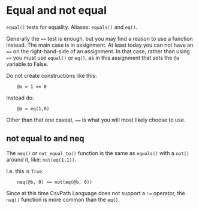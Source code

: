 
# Equal and not equal

`equal()` tests for equality. Aliases: `equals()` and `eq()`.

Generally the `==` test is enough, but you may find a reason to use a function instead. The main case is in assignment. At least today you can not have an `==` on the right-hand-side of an assignment. In that case, rather than using `==` you must use `equal()` or `eq()`, as in this assignment that sets the `@a` variable to False.

Do not create constructions like this:

```
    @a = 1 == 0
```

Instead do:

```
    @a = eq(1,0)
```

Other than that one caveat, `==` is what you will most likely choose to use.

## not equal to and neq

The `neq()` or `not_equal_to()` function is the same as `equals()` with a `not()` around it, like: `not(eq(1,1))`.

I.e. this is `True`:

```
    neq(@b, 0) == not(eq(@b, 0))
```

Since at this time CsvPath Language does not support a `!=` operator, the `neq()` function is more common than the `eq()`.


